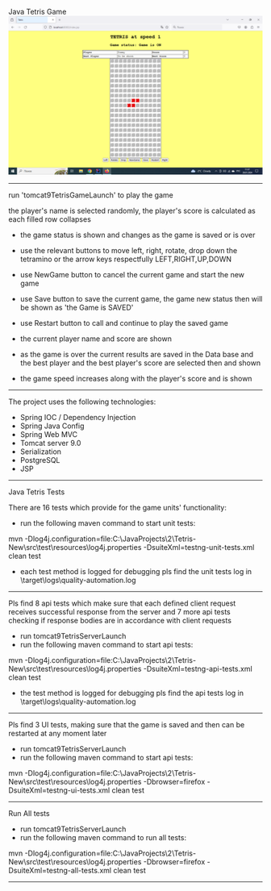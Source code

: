 Java Tetris Game
![](tetris.png)
************************************************************************************************************************
 run 'tomcat9TetrisGameLaunch' to play the game

the player's name is selected randomly, the player's score is calculated as each filled row collapses
 - the game status is shown and changes as the game is saved or is over
 - use the relevant buttons to move left, right, rotate, drop down the tetramino or the arrow keys respectfully LEFT,RIGHT,UP,DOWN
 - use NewGame button to cancel the current game and start the new game
 - use Save button to save the current game, the game new status then will be shown as 'the Game is SAVED'
 - use Restart button to call and continue to play the saved game

 - the current player name and score are shown
 - as the game is over the current results are saved in the Data base and the best player and the best player's score are selected then and shown

 - the game speed increases along with the player's score and is shown


************************************************************************************************************************

The project uses the following technologies:

- Spring IOC / Dependency Injection
- Spring Java Config
- Spring Web MVC
- Tomcat server 9.0
- Serialization
- PostgreSQL
- JSP
************************************************************************************************************************
Java Tetris Tests

There are 16 tests which provide for the game units' functionality:

 - run the following maven command to start unit tests: 
 
mvn -Dlog4j.configuration=file:C:\JavaProjects\2\Tetris-New\src\test\resources\log4j.properties -DsuiteXml=testng-unit-tests.xml clean test
 
 - each test method is logged for debugging pls find the unit tests log in \target\logs\quality-automation.log

************************************************************************************************************************
Pls find 8 api tests which make sure that each defined client request receives successful response from the server and
7 more api tests checking if response bodies are in accordance with client requests

 - run tomcat9TetrisServerLaunch
 - run the following maven command to start api tests: 

mvn -Dlog4j.configuration=file:C:\JavaProjects\2\Tetris-New\src\test\resources\log4j.properties -DsuiteXml=testng-api-tests.xml clean test

 - the test method is logged for debugging pls find the api tests log in \target\logs\quality-automation.log

************************************************************************************************************************
Pls find 3 UI tests, making sure that the game is saved and then can be restarted at any moment later
- run tomcat9TetrisServerLaunch
- run the following maven command to start api tests:

mvn -Dlog4j.configuration=file:C:\JavaProjects\2\Tetris-New\src\test\resources\log4j.properties -Dbrowser=firefox -DsuiteXml=testng-ui-tests.xml clean test
************************************************************************************************************************
Run All tests

- run tomcat9TetrisServerLaunch
- run the following maven command to run all tests: 

mvn -Dlog4j.configuration=file:C:\JavaProjects\2\Tetris-New\src\test\resources\log4j.properties -Dbrowser=firefox -DsuiteXml=testng-all-tests.xml clean test
************************************************************************************************************************
